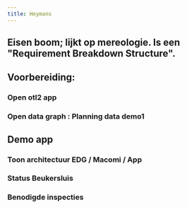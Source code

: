```yaml
---
title: Heymans
---
```


## Eisen boom; lijkt op mereologie. Is een "Requirement Breakdown Structure".
## Voorbereiding:
### Open otl2 app
### Open data graph : Planning data demo1
## Demo app
### Toon architectuur EDG / Macomi / App
### Status Beukersluis
### Benodigde inspecties
###
